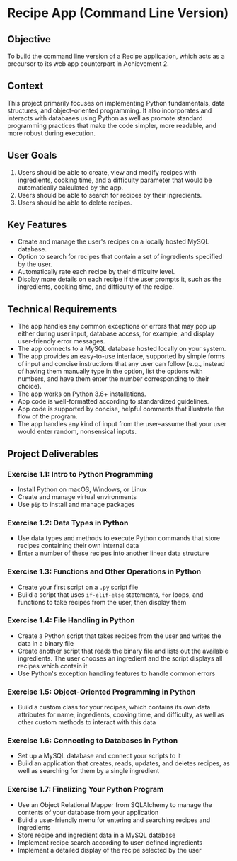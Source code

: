 # Recipe App (Command Line Version)

## Objective
To build the command line version of a Recipe application, which acts as a precursor to its web app counterpart in Achievement 2.

## Context
This project primarily focuses on implementing Python fundamentals, data structures, and object-oriented programming. It also incorporates and interacts with databases using Python as well as promote standard programming practices that make the code simpler, more readable, and more robust during execution.

## User Goals
1. Users should be able to create, view and modify recipes with ingredients, cooking time, and a difficulty parameter that would be automatically calculated by the app.
2. Users should be able to search for recipes by their ingredients.
3. Users should be able to delete recipes.

## Key Features
- Create and manage the user's recipes on a locally hosted MySQL database.
- Option to search for recipes that contain a set of ingredients specified by the user.
- Automatically rate each recipe by their difficulty level.
- Display more details on each recipe if the user prompts it, such as the ingredients, cooking time, and difficulty of the recipe.

## Technical Requirements
- The app handles any common exceptions or errors that may pop up either during user input, database access, for example, and display user-friendly error messages.
- The app connects to a MySQL database hosted locally on your system.
- The app provides an easy-to-use interface, supported by simple forms of input and concise instructions that any user can follow (e.g., instead of having them manually type in the option, list the options with numbers, and have them enter the number corresponding to their choice).
- The app works on Python 3.6+ installations.
- App code is well-formatted according to standardized guidelines.
- App code is supported by concise, helpful comments that illustrate the flow of the program.
- The app handles any kind of input from the user–assume that your user would enter random, nonsensical inputs.

## Project Deliverables
### Exercise 1.1: Intro to Python Programming
- Install Python on macOS, Windows, or Linux
- Create and manage virtual environments
- Use `pip` to install and manage packages

### Exercise 1.2: Data Types in Python
- Use data types and methods to execute Python commands that store recipes containing their own internal data
- Enter a number of these recipes into another linear data structure

### Exercise 1.3: Functions and Other Operations in Python
- Create your first script on a `.py` script file
- Build a script that uses `if-elif-else` statements, `for` loops, and functions to take recipes from the user, then display them

### Exercise 1.4: File Handling in Python
- Create a Python script that takes recipes from the user and writes the data in a binary file
- Create another script that reads the binary file and lists out the available ingredients. The user chooses an ingredient and the script displays all recipes which contain it
- Use Python's exception handling features to handle common errors

### Exercise 1.5: Object-Oriented Programming in Python
- Build a custom class for your recipes, which contains its own data attributes for name, ingredients, cooking time, and difficulty, as well as other custom methods to interact with this data

### Exercise 1.6: Connecting to Databases in Python
- Set up a MySQL database and connect your scripts to it
- Build an application that creates, reads, updates, and deletes recipes, as well as searching for them by a single ingredient

### Exercise 1.7: Finalizing Your Python Program
- Use an Object Relational Mapper from SQLAlchemy to manage the contents of your database from your application
- Build a user-friendly menu for entering and searching recipes and ingredients
- Store recipe and ingredient data in a MySQL database
- Implement recipe search according to user-defined ingredients
- Implement a detailed display of the recipe selected by the user
